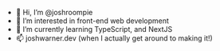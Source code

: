 - 👋 Hi, I’m @joshroompie
- 👀 I’m interested in front-end web development
- 🌱 I’m currently learning TypeScript, and NextJS
- 📫 joshwarner.dev (when I actually get around to making it!)

<!---
joshroompie/joshroompie is a ✨ special ✨ repository because its `README.md` (this file) appears on your GitHub profile.
You can click the Preview link to take a look at your changes.
--->

